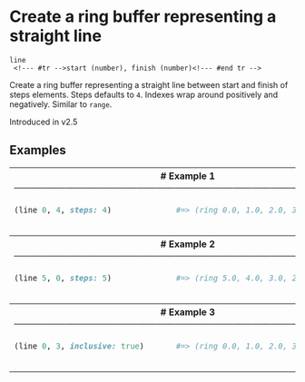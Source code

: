 # Create a ring buffer representing a straight line

```
line 
 <!--- #tr -->start (number), finish (number)<!--- #end tr -->
```


Create a ring buffer representing a straight line between start and finish of steps elements. Steps defaults to `4`. Indexes wrap around positively and negatively. Similar to `range`.

Introduced in v2.5

## Examples

<table class="examples">
<tr>
<th colspan="2" class="even head"># Example 1 ──────────────────────────────────────────────────────</th>
</tr>
<tr>
<td class="even">

```ruby
(line 0, 4, steps: 4)   



```

</td>
<td class="even">

<!--- #tr -->
```ruby
#=> (ring 0.0, 1.0, 2.0, 3.0)



```
<!--- #end tr -->

</td>
</tr>
<tr>
<th colspan="2" class="odd head"># Example 2 ──────────────────────────────────────────────────────</th>
</tr>
<tr>
<td class="odd">

```ruby
(line 5, 0, steps: 5)   



```

</td>
<td class="odd">

<!--- #tr -->
```ruby
#=> (ring 5.0, 4.0, 3.0, 2.0, 1.0)



```
<!--- #end tr -->

</td>
</tr>
<tr>
<th colspan="2" class="even head"># Example 3 ──────────────────────────────────────────────────────</th>
</tr>
<tr>
<td class="even">

```ruby
(line 0, 3, inclusive: true)



```

</td>
<td class="even">

<!--- #tr -->
```ruby
#=> (ring 0.0, 1.0, 2.0, 3.0)



```
<!--- #end tr -->

</td>
</tr>
</table>


